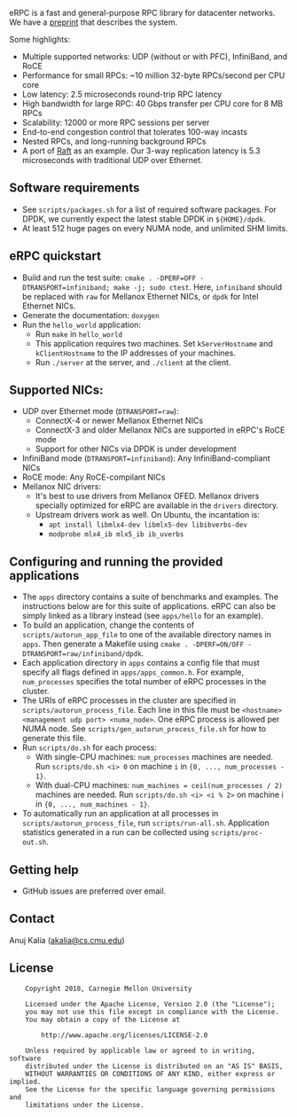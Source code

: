 eRPC is a fast and general-purpose RPC library for datacenter networks.
We have a [preprint](https://arxiv.org/pdf/1806.00680.pdf) that describes the
system.

Some highlights:
 * Multiple supported networks: UDP (without or with PFC), InfiniBand, and RoCE
 * Performance for small RPCs: ~10 million 32-byte RPCs/second per CPU core
 * Low latency: 2.5 microseconds round-trip RPC latency
 * High bandwidth for large RPC: 40 Gbps transfer per CPU core for 8 MB RPCs
 * Scalability: 12000 or more RPC sessions per server
 * End-to-end congestion control that tolerates 100-way incasts
 * Nested RPCs, and long-running background RPCs
 * A port of [Raft](https://github.com/willemt/raft) as an example. Our 3-way
   replication latency is 5.3 microseconds with traditional UDP over Ethernet.

## Software requirements
 * See `scripts/packages.sh` for a list of required software packages. For DPDK,
   we currently expect the latest stable DPDK in `${HOME}/dpdk`.
 * At least 512 huge pages on every NUMA node, and unlimited SHM limits.

## eRPC quickstart
 * Build and run the test suite:
   `cmake . -DPERF=OFF -DTRANSPORT=infiniband; make -j; sudo ctest`.
   Here, `infiniband` should be replaced with `raw` for Mellanox Ethernet NICs,
   or `dpdk` for Intel Ethernet NICs.
 * Generate the documentation: `doxygen`
 * Run the `hello_world` application:
   * Run `make` in `hello_world`
   * This application requires two machines. Set `kServerHostname` and
     `kClientHostname` to the IP addresses of your machines.
   * Run `./server` at the server, and `./client` at the client.

## Supported NICs:
 * UDP over Ethernet mode (`DTRANSPORT=raw`):
   * ConnectX-4 or newer Mellanox Ethernet NICs
   * ConnectX-3 and older Mellanox NICs are supported in eRPC's RoCE mode
   * Support for other NICs via DPDK is under development
 * InfiniBand mode (`DTRANSPORT=infiniband`): Any InfiniBand-compliant NICs
 * RoCE mode: Any RoCE-compilant NICs
 * Mellanox NIC drivers:
   * It's best to use drivers from Mellanox OFED. Mellanox drivers specially
     optimized for eRPC are available in the `drivers` directory.
   * Upstream drivers work as well. On Ubuntu, the incantation is:
      * `apt install libmlx4-dev libmlx5-dev libibverbs-dev`
      * `modprobe mlx4_ib mlx5_ib ib_uverbs`

## Configuring and running the provided applications
 * The `apps` directory contains a suite of benchmarks and examples. The
   instructions below are for this suite of applications. eRPC can also be
   simply linked as a library instead (see `apps/hello` for an example).
 * To build an application, change the contents of `scripts/autorun_app_file`
   to one of the available directory names in `apps`. Then generate a Makefile
   using `cmake . -DPERF=ON/OFF -DTRANSPORT=raw/infiniband/dpdk`. 
 * Each application directory in `apps` contains a config file
   that must specify all flags defined in `apps/apps_common.h`. For example,
   `num_processes` specifies the total number of eRPC processes in the cluster.
 * The URIs of eRPC processes in the cluster are specified in
   `scripts/autorun_process_file`. Each line in this file must be
   `<hostname> <management udp port> <numa_node>`. One eRPC process is allowed
   per NUMA node. See `scripts/gen_autorun_process_file.sh` for how to generate
   this file.
 * Run `scripts/do.sh` for each process:
   * With single-CPU machines: `num_processes` machines are needed.
     Run `scripts/do.sh <i> 0` on machine `i` in `{0, ..., num_processes - 1}`.
   * With dual-CPU machines: `num_machines = ceil(num_processes / 2)` machines
     are needed. Run `scripts/do.sh <i> <i % 2>` on machine i in
     `{0, ..., num_machines - 1}`.
 * To automatically run an application at all processes in
   `scripts/autorun_process_file`, run `scripts/run-all.sh`. Application
   statistics generated in a run can be collected using `scripts/proc-out.sh`.

## Getting help
 * GitHub issues are preferred over email.

## Contact
Anuj Kalia (akalia@cs.cmu.edu)

## License
		Copyright 2018, Carnegie Mellon University

        Licensed under the Apache License, Version 2.0 (the "License");
        you may not use this file except in compliance with the License.
        You may obtain a copy of the License at

            http://www.apache.org/licenses/LICENSE-2.0

        Unless required by applicable law or agreed to in writing, software
        distributed under the License is distributed on an "AS IS" BASIS,
        WITHOUT WARRANTIES OR CONDITIONS OF ANY KIND, either express or implied.
        See the License for the specific language governing permissions and
        limitations under the License.

